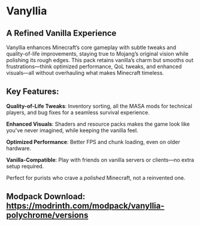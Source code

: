 # **Vanyllia**
## **A Refined Vanilla Experience**

Vanyllia enhances Minecraft’s core gameplay with subtle tweaks and quality-of-life improvements, staying true to Mojang’s original vision while polishing its rough edges. This pack retains vanilla’s charm but smooths out frustrations—think optimized performance, QoL tweaks, and enhanced visuals—all without overhauling what makes Minecraft timeless.

## **Key Features**:

**Quality-of-Life Tweaks**: Inventory sorting, all the MASA mods for technical players, and bug fixes for a seamless survival experience.

**Enhanced Visuals**: Shaders and resource packs makes the game look like you've never imagined, while keeping the vanilla feel.

**Optimized Performance**: Better FPS and chunk loading, even on older hardware.

**Vanilla-Compatible**: Play with friends on vanilla servers or clients—no extra setup required.

Perfect for purists who crave a _polished_ Minecraft, not a reinvented one.

## **Modpack Download**: https://modrinth.com/modpack/vanyllia-polychrome/versions
